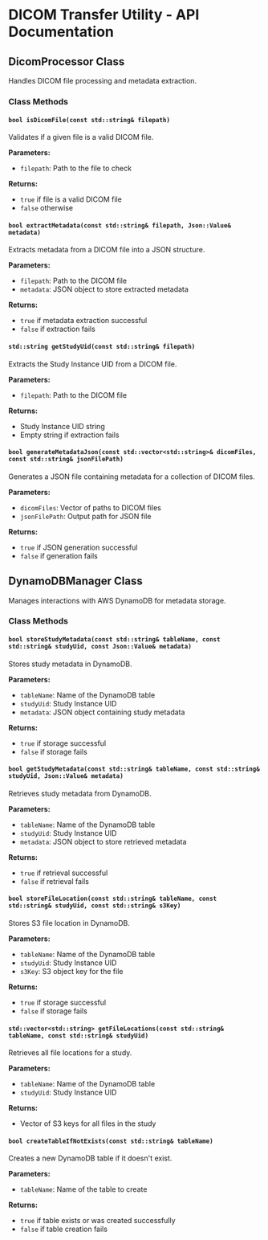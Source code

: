# DICOM Transfer Utility - API Documentation

## DicomProcessor Class
Handles DICOM file processing and metadata extraction.

### Class Methods

#### `bool isDicomFile(const std::string& filepath)`
Validates if a given file is a valid DICOM file.

**Parameters:**
- `filepath`: Path to the file to check

**Returns:**
- `true` if file is a valid DICOM file
- `false` otherwise

#### `bool extractMetadata(const std::string& filepath, Json::Value& metadata)`
Extracts metadata from a DICOM file into a JSON structure.

**Parameters:**
- `filepath`: Path to the DICOM file
- `metadata`: JSON object to store extracted metadata

**Returns:**
- `true` if metadata extraction successful
- `false` if extraction fails

#### `std::string getStudyUid(const std::string& filepath)`
Extracts the Study Instance UID from a DICOM file.

**Parameters:**
- `filepath`: Path to the DICOM file

**Returns:**
- Study Instance UID string
- Empty string if extraction fails

#### `bool generateMetadataJson(const std::vector<std::string>& dicomFiles, const std::string& jsonFilePath)`
Generates a JSON file containing metadata for a collection of DICOM files.

**Parameters:**
- `dicomFiles`: Vector of paths to DICOM files
- `jsonFilePath`: Output path for JSON file

**Returns:**
- `true` if JSON generation successful
- `false` if generation fails

## DynamoDBManager Class
Manages interactions with AWS DynamoDB for metadata storage.

### Class Methods

#### `bool storeStudyMetadata(const std::string& tableName, const std::string& studyUid, const Json::Value& metadata)`
Stores study metadata in DynamoDB.

**Parameters:**
- `tableName`: Name of the DynamoDB table
- `studyUid`: Study Instance UID
- `metadata`: JSON object containing study metadata

**Returns:**
- `true` if storage successful
- `false` if storage fails

#### `bool getStudyMetadata(const std::string& tableName, const std::string& studyUid, Json::Value& metadata)`
Retrieves study metadata from DynamoDB.

**Parameters:**
- `tableName`: Name of the DynamoDB table
- `studyUid`: Study Instance UID
- `metadata`: JSON object to store retrieved metadata

**Returns:**
- `true` if retrieval successful
- `false` if retrieval fails

#### `bool storeFileLocation(const std::string& tableName, const std::string& studyUid, const std::string& s3Key)`
Stores S3 file location in DynamoDB.

**Parameters:**
- `tableName`: Name of the DynamoDB table
- `studyUid`: Study Instance UID
- `s3Key`: S3 object key for the file

**Returns:**
- `true` if storage successful
- `false` if storage fails

#### `std::vector<std::string> getFileLocations(const std::string& tableName, const std::string& studyUid)`
Retrieves all file locations for a study.

**Parameters:**
- `tableName`: Name of the DynamoDB table
- `studyUid`: Study Instance UID

**Returns:**
- Vector of S3 keys for all files in the study

#### `bool createTableIfNotExists(const std::string& tableName)`
Creates a new DynamoDB table if it doesn't exist.

**Parameters:**
- `tableName`: Name of the table to create

**Returns:**
- `true` if table exists or was created successfully
- `false` if table creation fails 